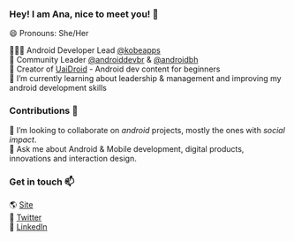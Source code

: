 ### Hey! I am Ana, nice to meet you! 👋

😄 Pronouns: She/Her

👩🏽‍💻 Android Developer Lead [@kobeapps](https://github.com/kobeapps) <br/>
📢 Community Leader [@androiddevbr](https://github.com/androiddev) & [@androidbh](https://github.com/androidbh) <br/>
💚 Creator of [UaiDroid](https://www.instagram.com/uaidroid/) - Android dev content for beginners<br/>
🤔 I’m currently learning about leadership & management and improving my android development skills

### Contributions 🚀
👯 I’m looking to collaborate on *android* projects, mostly the ones with *social impact*. <br/>
💬 Ask me about Android & Mobile development, digital products, innovations and interaction design.

### Get in touch 📫 

🌎 [Site](http://anacoimbra.dev/) <br/>
🤖 [Twitter](https://twitter.com/anacoimbrag) <br/>
💼 [LinkedIn](https://www.linkedin.com/in/anacoimbrag/) <br/>
